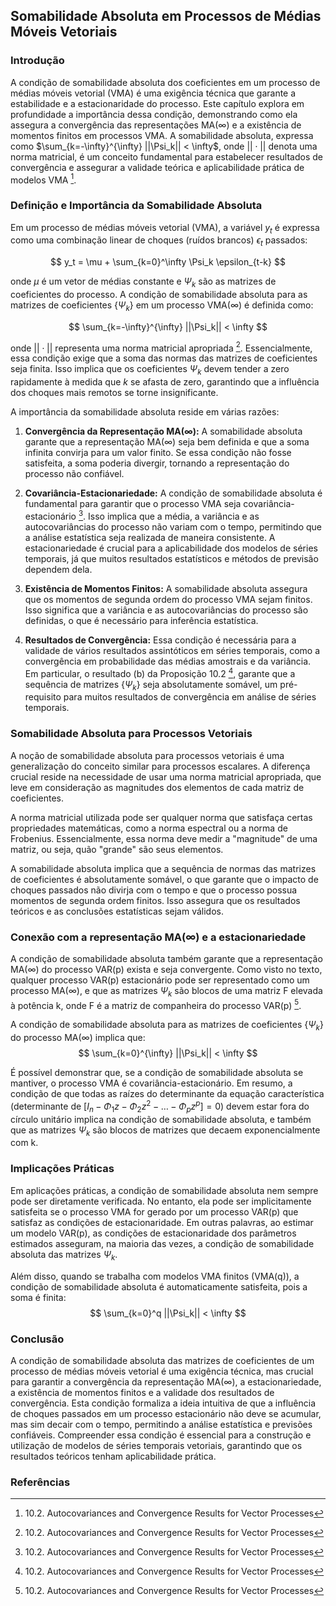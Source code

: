 ## Somabilidade Absoluta em Processos de Médias Móveis Vetoriais

### Introdução
A condição de somabilidade absoluta dos coeficientes em um processo de médias móveis vetorial (VMA) é uma exigência técnica que garante a estabilidade e a estacionaridade do processo. Este capítulo explora em profundidade a importância dessa condição, demonstrando como ela assegura a convergência das representações MA(∞) e a existência de momentos finitos em processos VMA. A somabilidade absoluta, expressa como $\sum_{k=-\infty}^{\infty} ||\Psi_k|| < \infty$, onde $||\cdot||$ denota uma norma matricial, é um conceito fundamental para estabelecer resultados de convergência e assegurar a validade teórica e aplicabilidade prática de modelos VMA [^1].

### Definição e Importância da Somabilidade Absoluta
Em um processo de médias móveis vetorial (VMA), a variável $y_t$ é expressa como uma combinação linear de choques (ruídos brancos) $\epsilon_t$  passados:

$$ y_t = \mu + \sum_{k=0}^\infty \Psi_k \epsilon_{t-k} $$

onde $\mu$ é um vetor de médias constante e $\Psi_k$ são as matrizes de coeficientes do processo. A condição de somabilidade absoluta para as matrizes de coeficientes $\{\Psi_k\}$ em um processo VMA(∞) é definida como:

$$ \sum_{k=-\infty}^{\infty} ||\Psi_k|| < \infty $$

onde $||\cdot||$ representa uma norma matricial apropriada [^1]. Essencialmente, essa condição exige que a soma das normas das matrizes de coeficientes seja finita. Isso implica que os coeficientes $\Psi_k$ devem tender a zero rapidamente à medida que $k$ se afasta de zero, garantindo que a influência dos choques mais remotos se torne insignificante.

A importância da somabilidade absoluta reside em várias razões:

1.  **Convergência da Representação MA(∞):** A somabilidade absoluta garante que a representação MA(∞) seja bem definida e que a soma infinita convirja para um valor finito. Se essa condição não fosse satisfeita, a soma poderia divergir, tornando a representação do processo não confiável.

2.  **Covariância-Estacionariedade:** A condição de somabilidade absoluta é fundamental para garantir que o processo VMA seja covariância-estacionário [^1]. Isso implica que a média, a variância e as autocovariâncias do processo não variam com o tempo, permitindo que a análise estatística seja realizada de maneira consistente. A estacionariedade é crucial para a aplicabilidade dos modelos de séries temporais, já que muitos resultados estatísticos e métodos de previsão dependem dela.

3.  **Existência de Momentos Finitos:** A somabilidade absoluta assegura que os momentos de segunda ordem do processo VMA sejam finitos. Isso significa que a variância e as autocovariâncias do processo são definidas, o que é necessário para inferência estatística.

4.  **Resultados de Convergência:** Essa condição é necessária para a validade de vários resultados assintóticos em séries temporais, como a convergência em probabilidade das médias amostrais e da variância. Em particular, o resultado (b) da Proposição 10.2 [^1], garante que a sequência de matrizes $\{\Psi_k\}$ seja absolutamente somável, um pré-requisito para muitos resultados de convergência em análise de séries temporais.

### Somabilidade Absoluta para Processos Vetoriais
A noção de somabilidade absoluta para processos vetoriais é uma generalização do conceito similar para processos escalares. A diferença crucial reside na necessidade de usar uma norma matricial apropriada, que leve em consideração as magnitudes dos elementos de cada matriz de coeficientes.

A norma matricial utilizada pode ser qualquer norma que satisfaça certas propriedades matemáticas, como a norma espectral ou a norma de Frobenius. Essencialmente, essa norma deve medir a "magnitude" de uma matriz, ou seja, quão "grande" são seus elementos.

A somabilidade absoluta implica que a sequência de normas das matrizes de coeficientes é absolutamente somável, o que garante que o impacto de choques passados não divirja com o tempo e que o processo possua momentos de segunda ordem finitos. Isso assegura que os resultados teóricos e as conclusões estatísticas sejam válidos.

### Conexão com a representação MA(∞) e a estacionariedade
A condição de somabilidade absoluta também garante que a representação MA(∞) do processo VAR(p) exista e seja convergente. Como visto no texto, qualquer processo VAR(p) estacionário pode ser representado como um processo MA(∞), e que as matrizes $\Psi_k$ são blocos de uma matriz F elevada à potência k, onde F é a matriz de companheira do processo VAR(p) [^1].

A condição de somabilidade absoluta para as matrizes de coeficientes $\{\Psi_k\}$ do processo MA(∞) implica que:
$$ \sum_{k=0}^{\infty} ||\Psi_k|| < \infty $$

É possível demonstrar que, se a condição de somabilidade absoluta se mantiver, o processo VMA é covariância-estacionário. Em resumo, a condição de que todas as raízes do determinante da equação característica (determinante de $[I_n - \Phi_1 z - \Phi_2 z^2 - \ldots - \Phi_p z^p]=0$) devem estar fora do círculo unitário implica na condição de somabilidade absoluta, e também que as matrizes $\Psi_k$ são blocos de matrizes que decaem exponencialmente com k.

### Implicações Práticas
Em aplicações práticas, a condição de somabilidade absoluta nem sempre pode ser diretamente verificada. No entanto, ela pode ser implicitamente satisfeita se o processo VMA for gerado por um processo VAR(p) que satisfaz as condições de estacionaridade. Em outras palavras, ao estimar um modelo VAR(p), as condições de estacionaridade dos parâmetros estimados asseguram, na maioria das vezes, a condição de somabilidade absoluta das matrizes $\Psi_k$.

Além disso, quando se trabalha com modelos VMA finitos (VMA(q)), a condição de somabilidade absoluta é automaticamente satisfeita, pois a soma é finita:
$$ \sum_{k=0}^q ||\Psi_k|| < \infty $$

### Conclusão
A condição de somabilidade absoluta das matrizes de coeficientes de um processo de médias móveis vetorial é uma exigência técnica, mas crucial para garantir a convergência da representação MA(∞), a estacionariedade, a existência de momentos finitos e a validade dos resultados de convergência. Esta condição formaliza a ideia intuitiva de que a influência de choques passados em um processo estacionário não deve se acumular, mas sim decair com o tempo, permitindo a análise estatística e previsões confiáveis. Compreender essa condição é essencial para a construção e utilização de modelos de séries temporais vetoriais, garantindo que os resultados teóricos tenham aplicabilidade prática.

### Referências
[^1]: 10.2. Autocovariances and Convergence Results for Vector Processes
<!-- END -->
